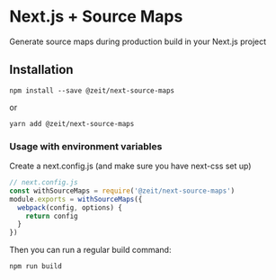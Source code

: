 # Next.js + Source Maps

Generate source maps during production build in your Next.js project

## Installation

```
npm install --save @zeit/next-source-maps
```

or

```
yarn add @zeit/next-source-maps
```

### Usage with environment variables

Create a next.config.js (and make sure you have next-css set up)

```js
// next.config.js
const withSourceMaps = require('@zeit/next-source-maps')
module.exports = withSourceMaps({
  webpack(config, options) {
    return config
  }
})
```

Then you can run a regular build command:

```bash
npm run build
```
